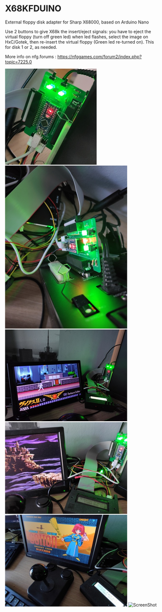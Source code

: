 # X68KFDUINO
External floppy disk adapter for Sharp X68000, based on Arduino Nano

Use 2 buttons to give X68k the insert/eject signals: you have to eject the virtual floppy (turn off green led) when led flashes, select the image on HxC/Gotek, then re-insert the virtual floppy (Green led re-turned on).
This for disk 1 or 2, as needed.

More info on nfg.forums : https://nfggames.com/forum2/index.php?topic=7225.0


![ScreenShot](https://raw.githubusercontent.com/aotta/X68KFDUINO/main/board.jpg)
![ScreenShot](https://raw.githubusercontent.com/aotta/X68KFDUINO/main/cart_top.jpg)![ScreenShot](https://raw.githubusercontent.com/aotta/X68KFDUINO/main/example1.jpg)
![ScreenShot](https://raw.githubusercontent.com/aotta/X68KFDUINO/main/example2.jpg)
![ScreenShot](https://raw.githubusercontent.com/aotta/X68KFDUINO/main/example3.jpg)
![ScreenShot](https://raw.githubusercontent.com/aotta/X68KFDUINO/main/example4.jpg)
